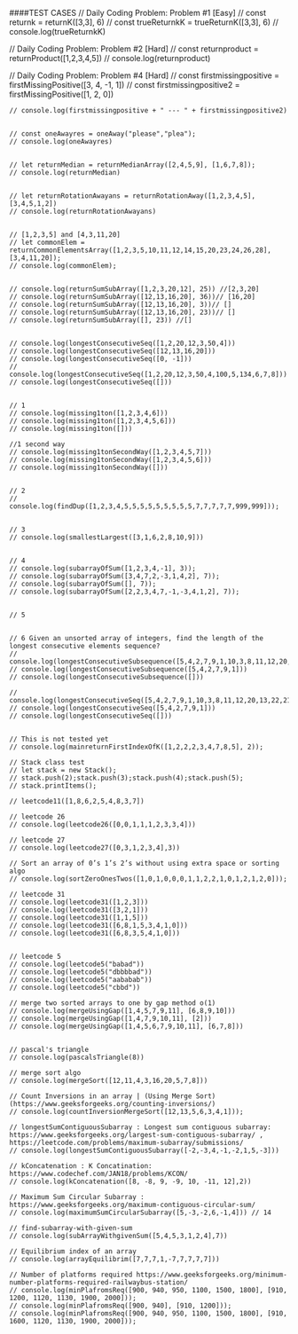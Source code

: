 ####TEST CASES
// Daily Coding Problem: Problem #1 [Easy]
    // const returnk = returnK([3,3], 6)
    // const trueReturnkK = trueReturnK([3,3], 6)
    // console.log(trueReturnkK)


// Daily Coding Problem: Problem #2 [Hard]
    // const returnproduct = returnProduct([1,2,3,4,5])
    // console.log(returnproduct)


// Daily Coding Problem: Problem #4 [Hard]
    // const firstmissingpositive = firstMissingPositive([3, 4, -1, 1])
    // const firstmissingpositive2 = firstMissingPositive([1, 2, 0])

    // console.log(firstmissingpositive + " --- " + firstmissingpositive2)


    // const oneAwayres = oneAway("please","plea");
    // console.log(oneAwayres)


    // let returnMedian = returnMedianArray([2,4,5,9], [1,6,7,8]);
    // console.log(returnMedian)


    // let returnRotationAwayans = returnRotationAway([1,2,3,4,5], [3,4,5,1,2])
    // console.log(returnRotationAwayans)


    // [1,2,3,5] and [4,3,11,20]
    // let commonElem = returnCommonElementsArray([1,2,3,5,10,11,12,14,15,20,23,24,26,28],[3,4,11,20]);
    // console.log(commonElem);


    // console.log(returnSumSubArray([1,2,3,20,12], 25)) //[2,3,20]
    // console.log(returnSumSubArray([12,13,16,20], 36))// [16,20]
    // console.log(returnSumSubArray([12,13,16,20], 3))// []
    // console.log(returnSumSubArray([12,13,16,20], 23))// []
    // console.log(returnSumSubArray([], 23)) //[]


    // console.log(longestConsecutiveSeq([1,2,20,12,3,50,4]))
    // console.log(longestConsecutiveSeq([12,13,16,20]))
    // console.log(longestConsecutiveSeq([0, -1]))
    // console.log(longestConsecutiveSeq([1,2,20,12,3,50,4,100,5,134,6,7,8]))
    // console.log(longestConsecutiveSeq([]))


    // 1
    // console.log(missing1ton([1,2,3,4,6]))
    // console.log(missing1ton([1,2,3,4,5,6]))
    // console.log(missing1ton([]))

    //1 second way
    // console.log(missing1tonSecondWay([1,2,3,4,5,7]))
    // console.log(missing1tonSecondWay([1,2,3,4,5,6]))
    // console.log(missing1tonSecondWay([]))


    // 2
    // console.log(findDup([1,2,3,4,5,5,5,5,5,5,5,5,5,7,7,7,7,7,999,999]));


    // 3
    // console.log(smallestLargest([3,1,6,2,8,10,9]))


    // 4 
    // console.log(subarrayOfSum([1,2,3,4,-1], 3));
    // console.log(subarrayOfSum([3,4,7,2,-3,1,4,2], 7));
    // console.log(subarrayOfSum([], 7));
    // console.log(subarrayOfSum([2,2,3,4,7,-1,-3,4,1,2], 7));


    // 5


    // 6 Given an unsorted array of integers, find the length of the longest consecutive elements sequence?
    // console.log(longestConsecutiveSubsequence([5,4,2,7,9,1,10,3,8,11,12,20,13,22,21,14,15]))
    // console.log(longestConsecutiveSubsequence([5,4,2,7,9,1]))
    // console.log(longestConsecutiveSubsequence([]))

    // console.log(longestConsecutiveSeq([5,4,2,7,9,1,10,3,8,11,12,20,13,22,21,14,15]))
    // console.log(longestConsecutiveSeq([5,4,2,7,9,1]))
    // console.log(longestConsecutiveSeq([]))


    // This is not tested yet
    // console.log(mainreturnFirstIndexOfK([1,2,2,2,3,4,7,8,5], 2));

    // Stack class test
    // let stack = new Stack();
    // stack.push(2);stack.push(3);stack.push(4);stack.push(5); 
    // stack.printItems();

    // leetcode11([1,8,6,2,5,4,8,3,7])

    // leetcode 26
    // console.log(leetcode26([0,0,1,1,1,2,3,3,4]))
        
    // leetcode 27
    // console.log(leetcode27([0,3,1,2,3,4],3))

    // Sort an array of 0’s 1’s 2’s without using extra space or sorting algo 
    // console.log(sortZeroOnesTwos([1,0,1,0,0,0,1,1,2,2,1,0,1,2,1,2,0]));

    // leetcode 31
    // console.log(leetcode31([1,2,3]))
    // console.log(leetcode31([3,2,1]))
    // console.log(leetcode31([1,1,5]))
    // console.log(leetcode31([6,8,1,5,3,4,1,0]))
    // console.log(leetcode31([6,8,3,5,4,1,0]))


    // leetcode 5
    // console.log(leetcode5("babad"))
    // console.log(leetcode5("dbbbbad"))
    // console.log(leetcode5("aababab"))
    // console.log(leetcode5("cbbd"))

    // merge two sorted arrays to one by gap method o(1)
    // console.log(mergeUsingGap([1,4,5,7,9,11], [6,8,9,10]))
    // console.log(mergeUsingGap([1,4,7,9,10,11], [2]))
    // console.log(mergeUsingGap([1,4,5,6,7,9,10,11], [6,7,8]))


    // pascal's triangle
    // console.log(pascalsTriangle(8))

    // merge sort algo
    // console.log(mergeSort([12,11,4,3,16,20,5,7,8]))

    // Count Inversions in an array | (Using Merge Sort) (https://www.geeksforgeeks.org/counting-inversions/)
    // console.log(countInversionMergeSort([12,13,5,6,3,4,1]));

    // longestSumContiguousSubarray : Longest sum contiguous subarray: https://www.geeksforgeeks.org/largest-sum-contiguous-subarray/ , https://leetcode.com/problems/maximum-subarray/submissions/
    // console.log(longestSumContiguousSubarray([-2,-3,4,-1,-2,1,5,-3]))

    // kConcatenation : K Concatination: https://www.codechef.com/JAN18/problems/KCON/
    // console.log(kConcatenation([8, -8, 9, -9, 10, -11, 12],2))

    // Maximum Sum Circular Subarray : https://www.geeksforgeeks.org/maximum-contiguous-circular-sum/
    // console.log(maximumSumCircularSubarray([5,-3,-2,6,-1,4])) // 14

    // find-subarray-with-given-sum
    // console.log(subArrayWithgivenSum([5,4,5,3,1,2,4],7))

    // Equilibrium index of an array
    // console.log(arrayEquilibrim([7,7,7,1,-7,7,7,7,7]))

    // Number of platforms required https://www.geeksforgeeks.org/minimum-number-platforms-required-railwaybus-station/
    // console.log(minPlafromsReq([900, 940, 950, 1100, 1500, 1800], [910, 1200, 1120, 1130, 1900, 2000]));
    // console.log(minPlafromsReq([900, 940], [910, 1200]));
    // console.log(minPlafromsReq([900, 940, 950, 1100, 1500, 1800], [910, 1600, 1120, 1130, 1900, 2000]));
